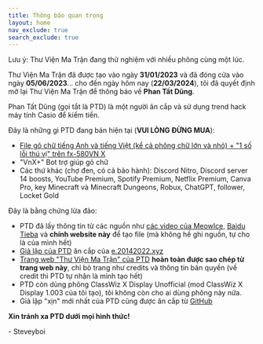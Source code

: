 ```yaml
---
title: Thông báo quan trọng
layout: home
nav_exclude: true
search_exclude: true
---
```


Lưu ý: Thư Viện Ma Trận đang thử nghiệm với nhiều phông cùng một lúc.

Thư Viện Ma Trận đã được tạo vào ngày **31/01/2023** và đã đóng cửa vào ngày **05/06/2023**... cho đến ngày hôm nay (**22/03/2024**), tôi đã quyết định mở lại Thư Viện Ma Trận để thông báo về **Phan Tất Dũng**.

Phan Tất Dũng (gọi tắt là PTD) là một người ăn cắp và sử dụng trend hack máy tính Casio để kiếm tiền.

Đây là những gì PTD đang bán hiện tại (**VUI LÒNG ĐỪNG MUA**):
- [File gõ chữ tiếng Anh và tiếng Việt (kể cả phông chữ lớn và nhỏ) + "1 số lỗi thú vị" trên fx-580VN X](https://github.com/901D3/901D3.github.io/tree/branchcuahuy/ptd-leaks)
- "VnX+" Bot trợ giúp gõ chữ
- Các thứ khác (chợ đen, có cả bảo hành): Discord Nitro, Discord server 14 boosts, YouTube Premium, Spotify Premium, Netflix Premium, Canva Pro, key Minecraft và Minecraft Dungeons, Robux, ChatGPT, follower, Locket Gold

Đây là bằng chứng lừa đảo:
- PTD đã lấy thông tin từ các nguồn như [các video của MeowIce](https://youtube.com/@meowice64), [Baidu Tieba](https://tieba.baidu.com/f?kw=fx-es(ms)) và **chính website này** để tạo file (mà không hề ghi nguồn, tự cho là của mình hết)
- [Giả lập của PTD](https://e.ptdung.site) ăn cắp của [e.20142022.xyz](https://e.20142022.xyz)
- [Trang web "Thư Viện Ma Trận" của PTD](https://tvmt.ptdung.site) **hoàn toàn được sao chép từ trang web này**, chỉ bỏ trang như credits và thông tin bản quyền (về credit thì PTD tự nhận là mình tạo hết)
- PTD còn dùng phông ClassWiz X Display Unofficial (mod ClassWiz X Display 1.003 của tôi tạo), tôi không còn cho ai dùng phông này nữa.
- Giả lập "xịn" mới nhất của PTD cũng được ăn cắp từ [GitHub](https://github.com/qiufuyu123/CasioEmuNeo)

**Xin tránh xa PTD dưới mọi hình thức!**

\- Steveyboi
